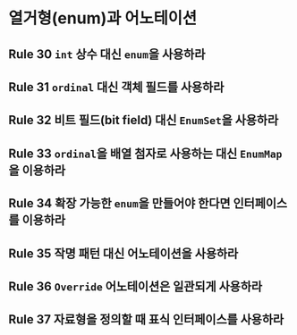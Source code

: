 # 열거형(enum)과 어노테이션

## Rule 30 `int` 상수 대신 `enum`을 사용하라
## Rule 31 `ordinal` 대신 객체 필드를 사용하라
## Rule 32 비트 필드(bit field) 대신 `EnumSet`을 사용하라
## Rule 33 `ordinal`을 배열 첨자로 사용하는 대신 `EnumMap`을 이용하라
## Rule 34 확장 가능한 `enum`을 만들어야 한다면 인터페이스를 이용하라
## Rule 35 작명 패턴 대신 어노테이션을 사용하라
## Rule 36 `Override` 어노테이션은 일관되게 사용하라
## Rule 37 자료형을 정의할 때 표식 인터페이스를 사용하라
